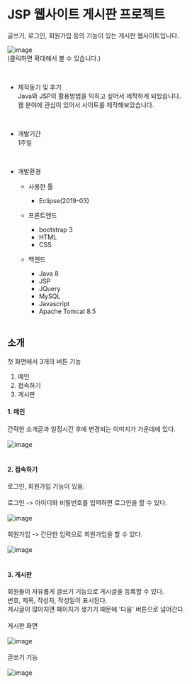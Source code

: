 # JSP 웹사이트 게시판 프로젝트
글쓰기, 로그인, 회원가입 등의 기능이 있는 게시판 웹사이트입니다.  

![image](https://user-images.githubusercontent.com/48247286/145370385-d598ca94-11d8-4ff4-9118-090496d1b4b4.png)  
(클릭하면 확대해서 볼 수 있습니다.)  

<br>

* 제작동기 및 후기  
Java와 JSP의 활용방법을 익히고 싶어서 제작하게 되었습니다.  
웹 분야에 관심이 있어서 사이트를 제작해보았습니다.  

<br>

* 개발기간  
1주일  
<br>

* 개발환경  
  * 사용한 툴
    + Eclipse(2019-03)
    
  * 프론트엔드  
    + bootstrap 3
    + HTML
    + CSS
    
    
  * 백엔드  
    + Java 8
    + JSP
    + JQuery
    + MySQL
    + Javascript  
    + Apache Tomcat 8.5
    <br>
    
## 소개  
첫 화면에서 3개의 버튼 기능  
1. 메인   
2. 접속하기 
3. 게시판  

#### 1. 메인
간략한 소개글과 일정시간 후에 변경되는 이미지가 가운데에 있다.  
<br>
![image](https://user-images.githubusercontent.com/48247286/145374247-a7949cf3-082f-4bf0-819f-4a93043e76a1.png)  
<br>


#### 2. 접속하기
로그인, 회원가입 기능이 있음.  
<br>
로그인 -> 아이디와 비밀번호를 입력하면 로그인을 할 수 있다.  
<br>
![image](https://user-images.githubusercontent.com/48247286/145373644-d39132f1-b954-47ec-92b1-807cbe83b004.png)  
<br>
회원가입 -> 간단한 입력으로 회원가입을 할 수 있다.  
<br>
![image](https://user-images.githubusercontent.com/48247286/145373978-eccfce2d-88a7-4025-bb16-1b7e535f4e28.png)  
<br>


#### 3. 게시판
회원들이 자유롭게 글쓰기 기능으로 게시글을 등록할 수 있다.  
번호, 제목, 작성자, 작성일이 표시된다.  
게시글이 많아지면 페이지가 생기기 때문에 '다음' 버튼으로 넘어간다.  
<br>
게시판 화면  
<br>
![image](https://user-images.githubusercontent.com/48247286/145374991-0410234c-9933-4f05-98c2-2af64e4ce80e.png)  
<br>
글쓰기 기능  
<br>
![image](https://user-images.githubusercontent.com/48247286/145375755-0adbf2e4-78cd-43ab-a498-92bd420ed482.png)
